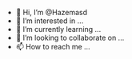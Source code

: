 - 👋 Hi, I’m @Hazemasd
- 👀 I’m interested in ...
- 🌱 I’m currently learning ...
- 💞️ I’m looking to collaborate on ...
- 📫 How to reach me ...

<!---
Hazemasd/Hazemasd is a ✨ special ✨ repository because its `README.md` (this file) appears on your GitHub profile.
You can click the Preview link to take a look at your changes.
--->

